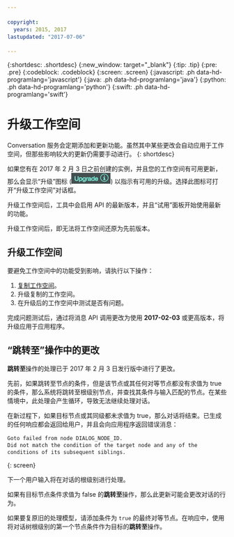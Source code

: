 ```yaml
---

copyright:
  years: 2015, 2017
lastupdated: "2017-07-06"

---
```


{:shortdesc: .shortdesc}
{:new_window: target="_blank"}
{:tip: .tip}
{:pre: .pre}
{:codeblock: .codeblock}
{:screen: .screen}
{:javascript: .ph data-hd-programlang='javascript'}
{:java: .ph data-hd-programlang='java'}
{:python: .ph data-hd-programlang='python'}
{:swift: .ph data-hd-programlang='swift'}

# 升级工作空间

Conversation 服务会定期添加和更新功能。虽然其中某些更改会自动应用于工作空间，但那些影响较大的更新仍需要手动进行。
{: shortdesc}

如果您有在 2017 年 2 月 3 日之前创建的实例，并且您的工作空间有可用更新，那么会显示“升级”图标 (![“升级”图标](images/upgrade.png)) 以指示有可用的升级。选择此图标可打开“升级工作空间”对话框。

升级工作空间后，工具中会启用 API 的最新版本，并且“试用”面板开始使用最新的功能。

升级工作空间后，即无法将工作空间还原为先前版本。

## 升级工作空间
要避免工作空间中的功能受到影响，请执行以下操作：

1.  [复制工作空间](configure-workspace.html#exporting-and-copying-workspaces)。
2.  升级复制的工作空间。
3.  在升级后的工作空间中测试是否有问题。

完成问题测试后，通过将消息 API 调用更改为使用 **2017-02-03** 或更高版本，将升级应用于应用程序。

## “跳转至”操作中的更改
**跳转至**操作的处理已于 2017 年 2 月 3 日发行版中进行了更改。

先前，如果跳转至节点的条件，但是该节点或其任何对等节点都没有求值为 true 的条件，那么系统将跳转至根级别节点，并查找其条件与输入匹配的节点。在某些情境中，此处理会产生循环，导致无法继续处理对话。

在新过程下，如果目标节点或其同级都未求值为 true，那么对话将结束。已生成的任何响应都会返回给用户，并且会向应用程序返回错误消息：

```
Goto failed from node DIALOG_NODE_ID.
Did not match the condition of the target node and any of the conditions of its subsequent siblings.
```
{: screen}

下一个用户输入将在对话的根级别进行处理。

如果有目标节点条件求值为 false 的**跳转至**操作，那么此更新可能会更改对话的行为。

如果要复原旧的处理模型，请添加条件为 `true` 的最终对等节点。在响应中，使用将对话树根级别的第一个节点条件作为目标的**跳转至**操作。

